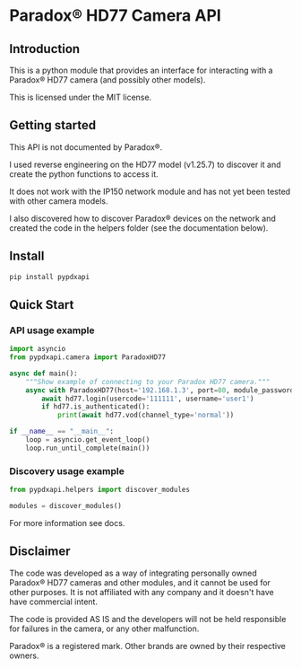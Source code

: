 # Paradox® HD77 Camera API

## Introduction

This is a python module that provides an interface for interacting with a Paradox® HD77 camera 
(and possibly other models).

This is licensed under the MIT license.

## Getting started

This API is not documented by Paradox®.

I used reverse engineering on the HD77 model (v1.25.7) to discover it and create the python functions to access it.

It does not work with the IP150 network module and has not yet been tested with other camera models.

I also discovered how to discover Paradox® devices on the network and created the code in the helpers folder 
(see the documentation below).

## Install

```python
pip install pypdxapi
```

## Quick Start

### API usage example

```python
import asyncio
from pypdxapi.camera import ParadoxHD77

async def main():
    """Show example of connecting to your Paradox HD77 camera."""
    async with ParadoxHD77(host='192.168.1.3', port=80, module_password='paradox') as hd77:
        await hd77.login(usercode='111111', username='user1')
        if hd77.is_authenticated():
            print(await hd77.vod(channel_type='normal'))

if __name__ == "__main__":
    loop = asyncio.get_event_loop()
    loop.run_until_complete(main())
```

### Discovery usage example

```python
from pypdxapi.helpers import discover_modules

modules = discover_modules()
```

For more information see docs.

## Disclaimer

The code was developed as a way of integrating personally owned Paradox® HD77 cameras and other modules, and it cannot 
be used for other purposes. It is not affiliated with any company and it doesn't have have commercial intent.

The code is provided AS IS and the developers will not be held responsible for failures in the camera, or any other 
malfunction.

Paradox® is a registered mark. Other brands are owned by their respective owners.